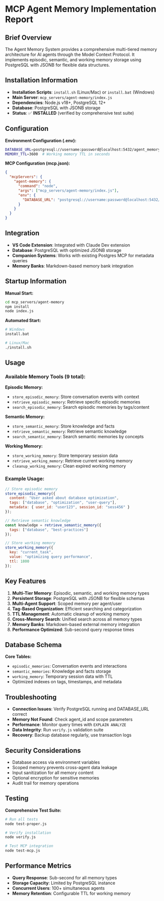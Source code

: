 # MCP Agent Memory Implementation Report

## Brief Overview
The Agent Memory System provides a comprehensive multi-tiered memory architecture for AI agents through the Model Context Protocol. It implements episodic, semantic, and working memory storage using PostgreSQL with JSONB for flexible data structures.

## Installation Information
- **Installation Scripts**: `install.sh` (Linux/Mac) or `install.bat` (Windows)
- **Main Server**: `mcp_servers/agent-memory/index.js`
- **Dependencies**: Node.js v18+, PostgreSQL 12+
- **Database**: PostgreSQL with JSONB storage
- **Status**: ✅ **INSTALLED** (verified by comprehensive test suite)

## Configuration
**Environment Configuration (.env):**
```bash
DATABASE_URL=postgresql://username:password@localhost:5432/agent_memory
MEMORY_TTL=3600  # Working memory TTL in seconds
```

**MCP Configuration (mcp.json):**
```json
{
  "mcpServers": {
    "agent-memory": {
      "command": "node",
      "args": ["mcp_servers/agent-memory/index.js"],
      "env": {
        "DATABASE_URL": "postgresql://username:password@localhost:5432/agent_memory"
      }
    }
  }
}
```

## Integration
- **VS Code Extension**: Integrated with Claude Dev extension
- **Database**: PostgreSQL with optimized JSONB storage
- **Companion Systems**: Works with existing Postgres MCP for metadata queries
- **Memory Banks**: Markdown-based memory bank integration

## Startup Information
**Manual Start:**
```bash
cd mcp_servers/agent-memory
npm install
node index.js
```

**Automated Start:**
```bash
# Windows
install.bat

# Linux/Mac
./install.sh
```

## Usage
### Available Memory Tools (9 total):

**Episodic Memory:**
- `store_episodic_memory`: Store conversation events with context
- `retrieve_episodic_memory`: Retrieve specific episodic memories
- `search_episodic_memory`: Search episodic memories by tags/content

**Semantic Memory:**
- `store_semantic_memory`: Store knowledge and facts
- `retrieve_semantic_memory`: Retrieve semantic knowledge
- `search_semantic_memory`: Search semantic memories by concepts

**Working Memory:**
- `store_working_memory`: Store temporary session data
- `retrieve_working_memory`: Retrieve current working memory
- `cleanup_working_memory`: Clean expired working memory

### Example Usage:
```javascript
// Store episodic memory
store_episodic_memory({
  content: "User asked about database optimization",
  tags: ["database", "optimization", "user-query"],
  metadata: { user_id: "user123", session_id: "sess456" }
});

// Retrieve semantic knowledge
const knowledge = retrieve_semantic_memory({
  tags: ["database", "best-practices"]
});

// Store working memory
store_working_memory({
  key: "current_task",
  value: "optimizing query performance",
  ttl: 1800
});
```

## Key Features
1. **Multi-Tier Memory**: Episodic, semantic, and working memory types
2. **Persistent Storage**: PostgreSQL with JSONB for flexible schemas
3. **Multi-Agent Support**: Scoped memory per agent/user
4. **Tag-Based Organization**: Efficient searching and categorization
5. **TTL Management**: Automatic cleanup of working memory
6. **Cross-Memory Search**: Unified search across all memory types
7. **Memory Banks**: Markdown-based external memory integration
8. **Performance Optimized**: Sub-second query response times

## Database Schema
**Core Tables:**
- `episodic_memories`: Conversation events and interactions
- `semantic_memories`: Knowledge and facts storage
- `working_memory`: Temporary session data with TTL
- Optimized indexes on tags, timestamps, and metadata

## Troubleshooting
- **Connection Issues**: Verify PostgreSQL running and DATABASE_URL correct
- **Memory Not Found**: Check agent_id and scope parameters
- **Performance**: Monitor query times with `EXPLAIN ANALYZE`
- **Data Integrity**: Run `verify.js` validation suite
- **Recovery**: Backup database regularly, use transaction logs

## Security Considerations
- Database access via environment variables
- Scoped memory prevents cross-agent data leakage
- Input sanitization for all memory content
- Optional encryption for sensitive memories
- Audit trail for memory operations

## Testing
**Comprehensive Test Suite:**
```bash
# Run all tests
node test-proper.js

# Verify installation
node verify.js

# Test MCP integration
node test-mcp.js
```

## Performance Metrics
- **Query Response**: Sub-second for all memory types
- **Storage Capacity**: Limited by PostgreSQL instance
- **Concurrent Users**: 100+ simultaneous agents
- **Memory Retention**: Configurable TTL for working memory

